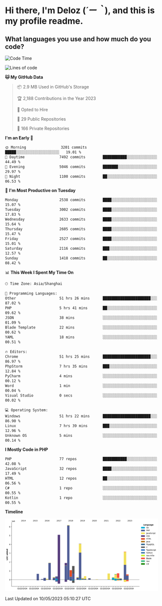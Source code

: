 # **Hi there, I'm Deloz (*´ー｀*), and this is my profile readme.**

## **What languages you use and how much do you code?**

<!--START_SECTION:waka-->
![Code Time](http://img.shields.io/badge/Code%20Time-1%2C422%20hrs%2020%20mins-blue)

![Lines of code](https://img.shields.io/badge/From%20Hello%20World%20I%27ve%20Written-30.7%20million%20lines%20of%20code-blue)

**🐱 My GitHub Data** 

> 📦 2.9 MB Used in GitHub's Storage 
 > 
> 🏆 2,188 Contributions in the Year 2023
 > 
> 💼 Opted to Hire
 > 
> 📜 29 Public Repositories 
 > 
> 🔑 166 Private Repositories 
 > 
**I'm an Early 🐤** 

```text
🌞 Morning                3201 commits        █████░░░░░░░░░░░░░░░░░░░░   19.01 % 
🌆 Daytime                7492 commits        ███████████░░░░░░░░░░░░░░   44.49 % 
🌃 Evening                5046 commits        ███████░░░░░░░░░░░░░░░░░░   29.97 % 
🌙 Night                  1100 commits        ██░░░░░░░░░░░░░░░░░░░░░░░   06.53 % 
```
📅 **I'm Most Productive on Tuesday** 

```text
Monday                   2538 commits        ████░░░░░░░░░░░░░░░░░░░░░   15.07 % 
Tuesday                  3002 commits        ████░░░░░░░░░░░░░░░░░░░░░   17.83 % 
Wednesday                2633 commits        ████░░░░░░░░░░░░░░░░░░░░░   15.64 % 
Thursday                 2605 commits        ████░░░░░░░░░░░░░░░░░░░░░   15.47 % 
Friday                   2527 commits        ████░░░░░░░░░░░░░░░░░░░░░   15.01 % 
Saturday                 2116 commits        ███░░░░░░░░░░░░░░░░░░░░░░   12.57 % 
Sunday                   1418 commits        ██░░░░░░░░░░░░░░░░░░░░░░░   08.42 % 
```


📊 **This Week I Spent My Time On** 

```text
🕑︎ Time Zone: Asia/Shanghai

💬 Programming Languages: 
Other                    51 hrs 26 mins      ██████████████████████░░░   87.02 % 
PHP                      5 hrs 41 mins       ██░░░░░░░░░░░░░░░░░░░░░░░   09.62 % 
JSON                     38 mins             ░░░░░░░░░░░░░░░░░░░░░░░░░   01.09 % 
Blade Template           22 mins             ░░░░░░░░░░░░░░░░░░░░░░░░░   00.62 % 
YAML                     18 mins             ░░░░░░░░░░░░░░░░░░░░░░░░░   00.51 % 

🔥 Editors: 
Chrome                   51 hrs 25 mins      ██████████████████████░░░   86.97 % 
PhpStorm                 7 hrs 35 mins       ███░░░░░░░░░░░░░░░░░░░░░░   12.84 % 
PyCharm                  4 mins              ░░░░░░░░░░░░░░░░░░░░░░░░░   00.12 % 
Word                     1 min               ░░░░░░░░░░░░░░░░░░░░░░░░░   00.04 % 
Visual Studio            0 secs              ░░░░░░░░░░░░░░░░░░░░░░░░░   00.02 % 

💻 Operating System: 
Windows                  51 hrs 22 mins      ██████████████████████░░░   86.90 % 
Linux                    7 hrs 39 mins       ███░░░░░░░░░░░░░░░░░░░░░░   12.96 % 
Unknown OS               5 mins              ░░░░░░░░░░░░░░░░░░░░░░░░░   00.14 % 
```

**I Mostly Code in PHP** 

```text
PHP                      77 repos            ███████████░░░░░░░░░░░░░░   42.08 % 
JavaScript               32 repos            ████░░░░░░░░░░░░░░░░░░░░░   17.49 % 
HTML                     12 repos            ██░░░░░░░░░░░░░░░░░░░░░░░   06.56 % 
C#                       1 repo              ░░░░░░░░░░░░░░░░░░░░░░░░░   00.55 % 
Kotlin                   1 repo              ░░░░░░░░░░░░░░░░░░░░░░░░░   00.55 % 
```



**Timeline**

![Lines of Code chart](https://raw.githubusercontent.com/deloz/deloz/main/assets/bar_graph.png)


 Last Updated on 10/05/2023 05:10:27 UTC
<!--END_SECTION:waka-->
